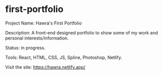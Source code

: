 # first-portfolio

Project Name: Hawra's First Portfolio

Description: A front-end designed portfolio to show some of my work and personal interests/information. 

Status: in progress.

Tools: React, HTML, CSS, JS, Spline, Photoshop, Netlify.

Visit the site: https://hawra.netlify.app/
